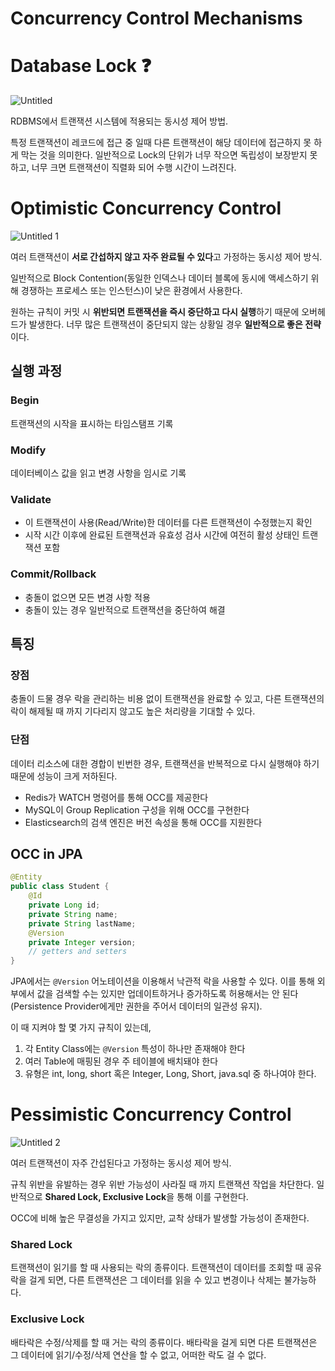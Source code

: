 # Concurrency Control Mechanisms

# Database Lock ❓

![Untitled](https://user-images.githubusercontent.com/30489264/142808253-8ed178bf-fabd-460d-9bbe-c70e56bdee78.png)

RDBMS에서 트랜잭션 시스템에 적용되는 동시성 제어 방법.

특정 트랜잭션이 레코드에 접근 중 일때 다른 트랜잭션이 해당 데이터에 접근하지 못 하게 막는 것을 의미한다. 일반적으로 Lock의 단위가 너무 작으면 독립성이 보장받지 못 하고, 너무 크면 트랜잭션이 직렬화 되어 수행 시간이 느려진다.

# Optimistic Concurrency Control

![Untitled 1](https://user-images.githubusercontent.com/30489264/142808274-788b5832-61a0-4c69-ae2c-3a913c15be82.png)

여러 트랜잭션이 **서로 간섭하지 않고 자주 완료될 수 있다**고 가정하는 동시성 제어 방식.

일반적으로 Block Contention(동일한 인덱스나 데이터 블록에 동시에 액세스하기 위해 경쟁하는 프로세스 또는 인스턴스)이 낮은 환경에서 사용한다.

원하는 규칙이 커밋 시 **위반되면 트랜잭션을 즉시 중단하고 다시 실행**하기 때문에 오버헤드가 발생한다. 너무 많은 트랜잭션이 중단되지 않는 상황일 경우 **일반적으로 좋은 전략**이다.

## 실행 과정

### Begin

트랜잭션의 시작을 표시하는 타임스탬프 기록

### Modify

데이터베이스 값을 읽고 변경 사항을 임시로 기록

### Validate

- 이 트랜잭션이 사용(Read/Write)한 데이터를 다른 트랜잭션이 수정했는지 확인
- 시작 시간 이후에 완료된 트랜잭션과 유효성 검사 시간에 여전히 활성 상태인 트랜잭션 포함

### Commit/Rollback

- 충돌이 없으면 모든 변경 사항 적용
- 충돌이 있는 경우 일반적으로 트랜잭션을 중단하여 해결

## 특징

### 장점

충돌이 드물 경우 락을 관리하는 비용 없이 트랜잭션을 완료할 수 있고, 다른 트랜잭션의 락이 해제될 때 까지 기다리지 않고도 높은 처리량을 기대할 수 있다.

### 단점

데이터 리소스에 대한 경합이 빈번한 경우, 트랜잭션을 반복적으로 다시 실행해야 하기 때문에 성능이 크게 저하된다.

- Redis가 WATCH 명령어를 통해 OCC를 제공한다
- MySQL이 Group Replication 구성을 위해 OCC를 구현한다
- Elasticsearch의 검색 엔진은 버전 속성을 통해 OCC를 지원한다

## OCC in JPA

```java
@Entity
public class Student {
    @Id
    private Long id;
    private String name;
    private String lastName;
    @Version
    private Integer version;
    // getters and setters
}
```

JPA에서는 `@Version` 어노테이션을 이용해서 낙관적 락을 사용할 수 있다. 이를 통해 외부에서 값을 검색할 수는 있지만 업데이트하거나 증가하도록 허용해서는 안 된다(Persistence Provider에게만 권한을 주어서 데이터의 일관성 유지).

이 때 지켜야 할 몇 가지 규칙이 있는데, 

1. 각 Entity Class에는 `@Version` 특성이 하나만 존재해야 한다
2. 여러 Table에 매핑된 경우 주 테이블에 배치돼야 한다
3. 유형은 int, long, short 혹은 Integer, Long, Short, java.sql 중 하나여야 한다.

# Pessimistic Concurrency Control

![Untitled 2](https://user-images.githubusercontent.com/30489264/142808297-5b05b622-c728-43c9-8501-0114246af8f8.png)

여러 트랜잭션이 자주 간섭된다고 가정하는 동시성 제어 방식.

규칙 위반을 유발하는 경우 위반 가능성이 사라질 때 까지 트랜잭션 작업을 차단한다. 일반적으로 **Shared Lock, Exclusive Lock**을 통해 이를 구현한다.

OCC에 비해 높은 무결성을 가지고 있지만, 교착 상태가 발생할 가능성이 존재한다.

### Shared Lock

트랜잭션이 읽기를 할 때 사용되는 락의 종류이다. 트랜잭션이 데이터를 조회할 때 공유락을 걸게 되면, 다른 트랜잭션은 그 데이터를 읽을 수 있고 변경이나 삭제는 불가능하다. 

### Exclusive Lock

배타락은 수정/삭제를 할 때 거는 락의 종류이다. 배타락을 걸게 되면 다른 트랜잭션은 그 데이터에 읽기/수정/삭제 연산을 할 수 없고, 어떠한 락도 걸 수 없다.

